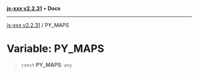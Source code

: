 [**js-xxx v2.2.31**](../README.md) • **Docs**

***

[js-xxx v2.2.31](../README.md) / PY\_MAPS

# Variable: PY\_MAPS

> `const` **PY\_MAPS**: `any`
